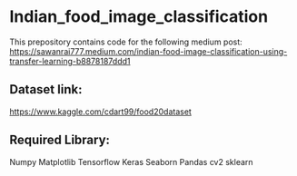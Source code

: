 # Indian_food_image_classification

This prepository contains code for the following medium post:
<br />
https://sawanrai777.medium.com/indian-food-image-classification-using-transfer-learning-b8878187ddd1

## Dataset link:
https://www.kaggle.com/cdart99/food20dataset

## Required Library:
Numpy
Matplotlib
Tensorflow
Keras
Seaborn
Pandas
cv2
sklearn
